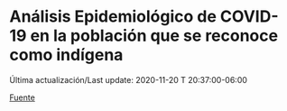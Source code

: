# Análisis Epidemiológico de COVID-19 en la población que se reconoce como indígena

 Última actualización/Last update: 2020-11-20 T 20:37:00-06:00

 [Fuente](https://www.gob.mx/salud/documentos/analisis-epidemiologico-de-covid-19-en-la-poblacion-que-se-reconoce-como-indigena)
